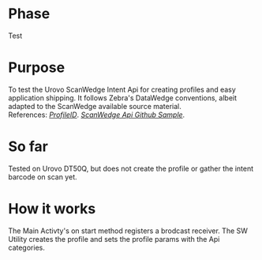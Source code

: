 # Phase
Test

# Purpose
To test the Urovo ScanWedge Intent Api for creating profiles and easy application shipping.  It follows Zebra's DataWedge conventions, albeit adapted to the ScanWedge available source material.<br>
References:  *[ProfileID](https://en.urovo.com/developer/android/device/scanner/configuration/PropertyID.html#USPS_4STATE_ENABLE)*.
*[ScanWedge Api Github Sample](https://github.com/urovosamples/ScanWedgeAPIsSample/blob/main/src/main/java/com/ubx/scanwedge/intentapi/MainActivity.java)*.

# So far
Tested on Urovo DT50Q, but does not create the profile or gather the intent barcode on scan yet.

# How it works
The Main Activty's on start method registers a brodcast receiver.  The SW Utility creates the profile and sets the profile params with the Api categories.
